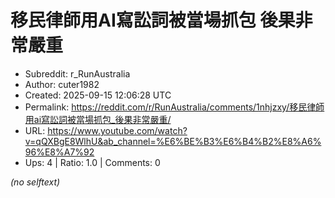 # 移民律師用AI寫訟詞被當場抓包 後果非常嚴重

- Subreddit: r_RunAustralia
- Author: cuter1982
- Created: 2025-09-15 12:06:28 UTC
- Permalink: https://reddit.com/r/RunAustralia/comments/1nhjzxy/移民律師用ai寫訟詞被當場抓包_後果非常嚴重/
- URL: https://www.youtube.com/watch?v=qQXBgE8WlhU&ab_channel=%E6%BE%B3%E6%B4%B2%E8%A6%96%E8%A7%92
- Ups: 4 | Ratio: 1.0 | Comments: 0

_(no selftext)_
